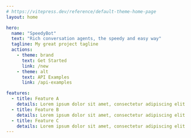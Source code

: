 ```yaml
---
# https://vitepress.dev/reference/default-theme-home-page
layout: home

hero:
  name: "SpeedyBot"
  text: "Rich conversation agents, the speedy and easy way"
  tagline: My great project tagline
  actions:
    - theme: brand
      text: Get Started
      link: /new
    - theme: alt
      text: API Examples
      link: /api-examples

features:
  - title: Feature A
    details: Lorem ipsum dolor sit amet, consectetur adipiscing elit
  - title: Feature B
    details: Lorem ipsum dolor sit amet, consectetur adipiscing elit
  - title: Feature C
    details: Lorem ipsum dolor sit amet, consectetur adipiscing elit
---
```

